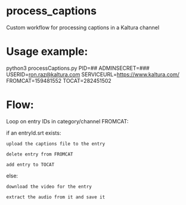 # process_captions
Custom workflow for processing captions in a Kaltura channel

# Usage example:
python3 processCaptions.py PID=## ADMINSECRET=### USERID=ron.raz@kaltura.com SERVICEURL=https://www.kaltura.com/ FROMCAT=159481552 TOCAT=282451502

# Flow:
Loop on entry IDs in category/channel FROMCAT:

  if an entryId.srt exists:
  
    upload the captions file to the entry
    
    delete entry from FROMCAT
    
    add entry to TOCAT
    
  else:
  
    download the video for the entry
    
    extract the audio from it and save it
    
